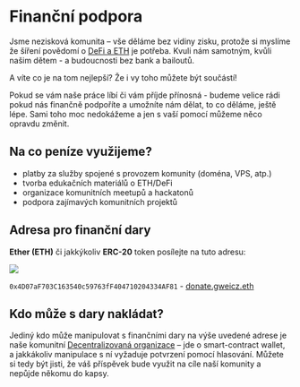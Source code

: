 # Finanční podpora

Jsme nezisková komunita – vše děláme bez vidiny zisku, protože si myslíme že šíření povědomí o [DeFi a ETH](https://prirucka.gwei.cz/prirucka/) je potřeba. Kvuli nám samotným, kvůli našim dětem - a budoucnosti bez bank a bailoutů.

A víte co je na tom nejlepší? Že i vy toho můžete být součástí!

Pokud se vám naše práce líbí či vám příjde přínosná - budeme velice rádi pokud nás finančně podpoříte a umožníte nám dělat, to co děláme, ještě lépe. Sami toho moc nedokážeme a jen s vaší pomocí můžeme něco opravdu změnit.

## Na co peníze využijeme?

* platby za služby spojené s provozem komunity \(doména, VPS, atp.\)
* tvorba edukačních materiálů o ETH/DeFi
* organizace komunitních meetupů a hackatonů
* podpora zajímavých komunitních projektů

## Adresa pro finanční dary

**Ether \(ETH\)** či jakkýkoliv **ERC-20** token posílejte na tuto adresu:

[![](https://prirucka.gwei.cz/img/donate-qr.png)](https://etherscan.io/address/donate.gweicz.eth)

`0x4D07aF703C163540c59763fF404710204334AF81` - [donate.gweicz.eth](https://etherscan.io/address/donate.gweicz.eth)

## Kdo může s dary nakládat?

Jediný kdo může manipulovat s finančními dary na výše uvedené adrese je naše komunitní [Decentralizovaná organizace](https://prirucka.gwei.cz/dao/) – jde o smart-contract wallet, a jakkákoliv manipulace s ní vyžaduje potvrzení pomocí hlasování. Můžete si tedy být jisti, že váš příspěvek bude využit na cíle naší komunity a nepůjde někomu do kapsy.

